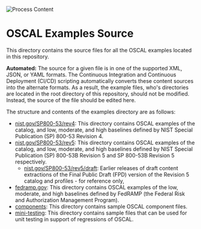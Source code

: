 ![Process Content](https://github.com/usnistgov/oscal-content/workflows/Process%20Content%20Artifacts/badge.svg)

# OSCAL Examples Source

This directory contains the source files for all the OSCAL examples located in this repository.

**Automated:** The source for a given file is in one of the supported XML, JSON, or YAML formats. The Continuous Integration and Continuous Deployment (CI/CD) scripting automatically converts these content sources into the alternate formats. As a result, the example files, who's directories are located in the root directory of this repository, should not be modified. Instead, the source of the file should be edited here.

The structure and contents of the examples directory are as follows:

 * [nist.gov/SP800-53/rev4](nist.gov/SP800-53/rev4): This directory contains OSCAL examples of the catalog, and low, moderate, and high baselines defined by NIST Special Publication (SP) 800-53 Revision 4.
 * [nist.gov/SP800-53/rev5](nist.gov/SP800-53/rev5): This directory contains OSCAL examples of the catalog, and low, moderate, and high baselines defined by NIST Special Publication (SP) 800-53B Revision 5 and SP 800-53B Revision 5 respectively.
   * [nist.gov/SP800-53/rev5/draft](nist.gov/SP800-53/rev5/draft): Earlier releases of draft content extractions of the Final Public Draft (FPD) version of the Revision 5 catalog and profiles - for reference only,
 * [fedramp.gov](fedramp.gov): This directory contains OSCAL examples of the low, moderate, and high baselines defined by FedRAMP (the Federal Risk and Authorization Management Program).
 * [components](components): This directory contains sample OSCAL component files.
 * [mini-testing](mini-testing): This directory contains sample files that can be used for unit testing in support of regressions of OSCAL.
 
